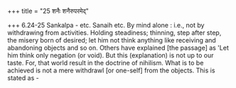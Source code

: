 +++
title = "25 शनैः शनैरुपरमेद्"

+++
6.24-25 Sankalpa - etc. Sanaih etc. By mind alone : i.e., not by
withdrawing from activities. Holding steadiness; thinning, step after
step, the misery born of desired; let him not think anything like
receiving and abandoning objects and so on. Others have explained \[the
passage\] as 'Let him think only negation (or void). But this
(explanation) is not up to our taste. For, that world result in the
doctrine of nihilism. What is to be achieved is not a mere withdrawl
\[or one-self\] from the objects. This is stated as -
